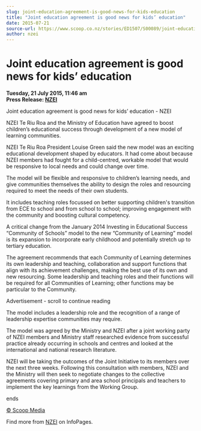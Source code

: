 ```yaml
---
slug: joint-education-agreement-is-good-news-for-kids-education
title: "Joint education agreement is good news for kids’ education"
date: 2015-07-21
source-url: https://www.scoop.co.nz/stories/ED1507/S00089/joint-education-agreement-is-good-news-for-kids-education.htm
author: nzei
---
```

Joint education agreement is good news for kids’ education
==========================================================

**Tuesday, 21 July 2015, 11:46 am**  
**Press Release: [NZEI](https://info.scoop.co.nz/NZEI)**

Joint education agreement is good news for kids’ education - NZEI

NZEI Te Riu Roa and the Ministry of Education have agreed to boost children’s educational success through development of a new model of learning communities.

NZEI Te Riu Roa President Louise Green said the new model was an exciting educational development shaped by educators. It had come about because NZEI members had fought for a child-centred, workable model that would be responsive to local needs and could change over time.

The model will be flexible and responsive to children’s learning needs, and give communities themselves the ability to design the roles and resourcing required to meet the needs of their own students.

It includes teaching roles focussed on better supporting children's transition from ECE to school and from school to school; improving engagement with the community and boosting cultural competency.

A critical change from the January 2014 Investing in Educational Success “Community of Schools” model to the new “Community of Learning” model is its expansion to incorporate early childhood and potentially stretch up to tertiary education.

The agreement recommends that each Community of Learning determines its own leadership and teaching, collaboration and support functions that align with its achievement challenges, making the best use of its own and new resourcing. Some leadership and teaching roles and their functions will be required for all Communities of Learning; other functions may be particular to the Community.

Advertisement - scroll to continue reading





The model includes a leadership role and the recognition of a range of leadership expertise communities may require.

The model was agreed by the Ministry and NZEI after a joint working party of NZEI members and Ministry staff researched evidence from successful practice already occurring in schools and centres and looked at the international and national research literature.

NZEI will be taking the outcomes of the Joint Initiative to its members over the next three weeks. Following this consultation with members, NZEI and the Ministry will then seek to negotiate changes to the collective agreements covering primary and area school principals and teachers to implement the key learnings from the Working Group.

ends

[© Scoop Media](http://www.scoop.co.nz/about/terms.html)

Find more from [NZEI](https://info.scoop.co.nz/NZEI) on InfoPages.